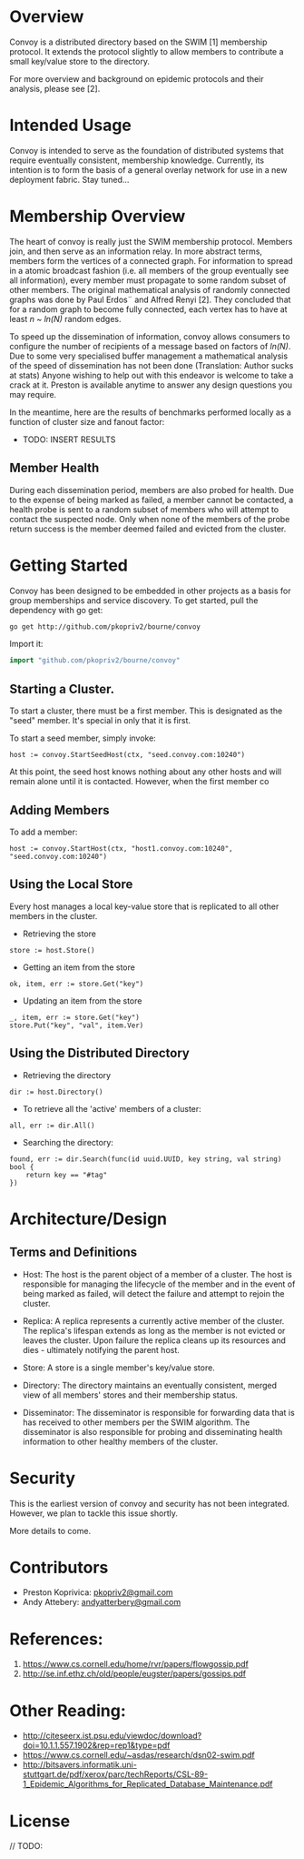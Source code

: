 # Overview

Convoy is a distributed directory based on the SWIM [1] membership protocol.  It extends the protocol slightly to allow members to contribute a small key/value store to the directory.

For more overview and background on epidemic protocols and their analysis, please see [2].

# Intended Usage

Convoy is intended to serve as the foundation of distributed systems that require eventually consistent, membership knowledge.  Currently, its intention is to form the basis of a general overlay network for use in a new deployment fabric.  Stay tuned... 

# Membership Overview

The heart of convoy is really just the SWIM membership protocol.  Members join, and then serve as an information relay.  In more abstract terms, members form the vertices of a connected graph.  For information to spread in a atomic broadcast fashion (i.e. all members of the group eventually see all information), every member must propagate to some random subset of other members. The original mathematical analysis of randomly connected graphs was done by Paul Erdos¨ and Alfred Renyi [2].  They concluded that for a random graph to become fully connected, each vertex has to have at least *n ~ ln(N)* random edges.

To speed up the dissemination of information, convoy allows consumers to configure the number of recipients of a message based on factors of *ln(N)*.  Due to some very specialised buffer management a mathematical analysis of the speed of dissemination has not been done (Translation: Author sucks at stats)  Anyone wishing to help out with this endeavor is welcome to take a crack at it.  Preston is available anytime to answer any design questions you may require.  

In the meantime, here are the results of benchmarks performed locally as a function of cluster size and fanout factor: 

* TODO: INSERT RESULTS

## Member Health 

During each dissemination period, members are also probed for health.  Due to the expense of
being marked as failed, a member cannot be contacted, a health probe is sent to a random subset 
of members who will attempt to contact the suspected node.  Only when none of the members of 
the probe return success is the member deemed failed and evicted from the cluster. 

# Getting Started

Convoy has been designed to be embedded in other projects as a basis for group memberships
and service discovery.  To get started, pull the dependency with go get:

```sh
go get http://github.com/pkopriv2/bourne/convoy
```

Import it:

```go
import "github.com/pkopriv2/bourne/convoy"
```

## Starting a Cluster.

To start a cluster, there must be a first member.  This is designated as the "seed" member.
It's special in only that it is first.

To start a seed member, simply invoke:

```
host := convoy.StartSeedHost(ctx, "seed.convoy.com:10240")
```

At this point, the seed host knows nothing about any other hosts and will remain alone until
it is contacted.  However, when the first member co


## Adding Members

To add a member:

```
host := convoy.StartHost(ctx, "host1.convoy.com:10240", "seed.convoy.com:10240")
```

## Using the Local Store

Every host manages a local key-value store that is replicated to all other members in the cluster.


* Retrieving the store
```
store := host.Store()
```

* Getting an item from the store

```
ok, item, err := store.Get("key")
```

* Updating an item from the store

```
_, item, err := store.Get("key")
store.Put("key", "val", item.Ver)
```

## Using the Distributed Directory

* Retrieving the directory
```
dir := host.Directory()
```

* To retrieve all the 'active' members of a cluster:
```
all, err := dir.All()
```

* Searching the directory:
```
found, err := dir.Search(func(id uuid.UUID, key string, val string) bool {
    return key == "#tag"
})
```

# Architecture/Design

## Terms and Definitions

* Host: The host is the parent object of a member of a cluster.  The host is responsible
for managing the lifecycle of the member and in the event of being marked as failed, will
detect the failure and attempt to rejoin the cluster.

* Replica: A replica represents a currently active member of the cluster.  The replica's
lifespan extends as long as the member is not evicted or leaves the cluster.  Upon failure
the replica cleans up its resources and dies - ultimately notifying the parent host.

* Store: A store is a single member's key/value store.

* Directory: The directory maintains an eventually consistent, merged view of all members'
stores and their membership status.

* Disseminator: The disseminator is responsible for forwarding data that is has received
to other members per the SWIM algorithm.  The disseminator is also responsible for 
probing and disseminating health information to other healthy members of the cluster.

# Security

This is the earliest version of convoy and security has not been integrated.  However, 
we plan to tackle this issue shortly.  

More details to come.

# Contributors

* Preston Koprivica: pkopriv2@gmail.com
* Andy Attebery: andyatterbery@gmail.com

# References:

1. https://www.cs.cornell.edu/home/rvr/papers/flowgossip.pdf
2. http://se.inf.ethz.ch/old/people/eugster/papers/gossips.pdf

# Other Reading:

 * http://citeseerx.ist.psu.edu/viewdoc/download?doi=10.1.1.557.1902&rep=rep1&type=pdf
 * https://www.cs.cornell.edu/~asdas/research/dsn02-swim.pdf
 * http://bitsavers.informatik.uni-stuttgart.de/pdf/xerox/parc/techReports/CSL-89-1_Epidemic_Algorithms_for_Replicated_Database_Maintenance.pdf

# License

// TODO: 

